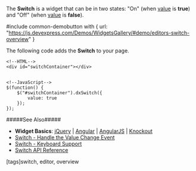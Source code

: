 The **Switch** is a widget that can be in two states: "On" (when [value](/api-reference/10%20UI%20Widgets/dxSwitch/1%20Configuration/value.md '/Documentation/ApiReference/UI_Widgets/dxSwitch/Configuration/#value') is **true**) and "Off" (when [value](/api-reference/10%20UI%20Widgets/dxSwitch/1%20Configuration/value.md '/Documentation/ApiReference/UI_Widgets/dxSwitch/Configuration/#value') is **false**).

#include common-demobutton with {
    url: "https://js.devexpress.com/Demos/WidgetsGallery/#demo/editors-switch-overview"
}

The following code adds the **Switch** to your page.

    <!--HTML-->
    <div id="switchContainer"></div>
     
 
    <!--JavaScript-->
    $(function() {
        $("#switchContainer").dxSwitch({
            value: true
        });
    });

#####See Also#####
- **Widget Basics**: [jQuery](/concepts/00%20Getting%20Started/10%20Widget%20Basics%20-%20jQuery '/Documentation/Guide/Getting_Started/Widget_Basics_-_jQuery/') | [Angular](/concepts/00%20Getting%20Started/15%20Widget%20Basics%20-%20Angular '/Documentation/Guide/Getting_Started/Widget_Basics_-_Angular/') | [AngularJS](/concepts/00%20Getting%20Started/20%20Widget%20Basics%20-%20AngularJS '/Documentation/Guide/Getting_Started/Widget_Basics_-_AngularJS/') | [Knockout](/concepts/00%20Getting%20Started/25%20Widget%20Basics%20-%20Knockout '/Documentation/Guide/Getting_Started/Widget_Basics_-_Knockout/')
- [Switch - Handle the Value Change Event](/concepts/05%20Widgets/Switch/10%20Handle%20the%20Value%20Change%20Event.md '/Documentation/Guide/Widgets/Switch/Handle_the_Value_Change_Event')
- [Switch - Keyboard Support](/concepts/05%20Widgets/Switch/20%20Keyboard%20Support.md '/Documentation/Guide/Widgets/Switch/Keyboard_Support')
- [Switch API Reference](/api-reference/10%20UI%20Widgets/dxSwitch '/Documentation/ApiReference/UI_Widgets/dxSwitch/')

[tags]switch, editor, overview